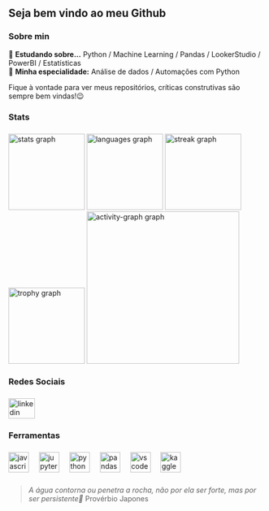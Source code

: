 ## Seja bem vindo ao meu Github
### Sobre min
🧠 **Estudando sobre...** Python / Machine Learning / Pandas / LookerStudio / PowerBI / Estatísticas <br>
🤖 **Minha especialidade:** Análise de dados / Automações com Python

<p> Fique à vontade para ver meus repositórios, críticas construtivas são sempre bem vindas!😉 </p>

### Stats
###

<div align="left">
  <img src="https://github-readme-stats.vercel.app/api?username=DevBrunoP&hide_title=false&hide_rank=false&show_icons=true&include_all_commits=true&count_private=true&disable_animations=false&theme=radical&locale=en&hide_border=false&order=1&card_width=456" height="150" alt="stats graph"  />
  <img src="https://github-readme-stats.vercel.app/api/top-langs?username=DevBrunoP&locale=en&hide_title=false&layout=compact&langs_count=5&theme=radical&hide_border=false&order=2&card_width=400" height="150" alt="languages graph"  />
  <img src="https://streak-stats.demolab.com?user=DevBrunoP&locale=en&mode=daily&theme=radical&hide_border=false&border_radius=5&order=3&card_width=1350" height="150" alt="streak graph"  />
  <img src="https://github-profile-trophy.vercel.app?username=DevBrunoP&theme=radical&column=-1&row=1&margin-w=8&margin-h=8&no-bg=false&no-frame=false&order=4" height="150" alt="trophy graph"  />
  <img src="https://github-readme-activity-graph.vercel.app/graph?username=DevBrunoP&radius=16&theme=redical&area=true&order=5&hide_border=false" height="300" alt="activity-graph graph"  />
</div>

###

### Redes Sociais
###

<div align="left">
  <a href="www.linkedin.com/in/bruno-pereira-de-oliveira" target="_blank">
    <img src="https://raw.githubusercontent.com/maurodesouza/profile-readme-generator/master/src/assets/icons/social/linkedin/default.svg" width="52" height="40" alt="linkedin logo"  />
  </a>
</div>

###

### Ferramentas
###

<div align="left">
  <img src="https://cdn.jsdelivr.net/gh/devicons/devicon/icons/javascript/javascript-original.svg" height="40" alt="javascript logo"  />
  <img width="12" />
  <img src="https://cdn.jsdelivr.net/gh/devicons/devicon/icons/jupyter/jupyter-original.svg" height="40" alt="jupyter logo"  />
  <img width="12" />
  <img src="https://cdn.jsdelivr.net/gh/devicons/devicon/icons/python/python-original.svg" height="40" alt="python logo"  />
  <img width="12" />
  <img src="https://cdn.jsdelivr.net/gh/devicons/devicon/icons/pandas/pandas-original-wordmark.svg" height="40" alt="pandas logo"  />
  <img width="12" />
  <img src="https://cdn.jsdelivr.net/gh/devicons/devicon/icons/vscode/vscode-original.svg" height="40" alt="vscode logo"  />
  <img width="12" />
  <img src="https://cdn.jsdelivr.net/gh/devicons/devicon/icons/kaggle/kaggle-original.svg" height="40" alt="kaggle logo"  />
</div>

###


> *A água contorna ou penetra a rocha, não por ela ser forte, mas por ser persistente🍃*
> Provérbio Japones

<!--
**DevBrunoP/DevBrunoP** is a ✨ _special_ ✨ repository because its `README.md` (this file) appears on your GitHub profile.

Here are some ideas to get you started:

- 🔭 I’m currently working on ...
- 🌱 I’m currently learning ...
- 👯 I’m looking to collaborate on ...
- 🤔 I’m looking for help with ...
- 💬 Ask me about ...
- 📫 How to reach me: ...
- 😄 Pronouns: ...
- ⚡ Fun fact: ...
-->
